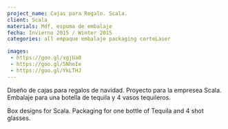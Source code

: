 ```yaml
---
project_name: Cajas para Regalo. Scala.
client: Scala
materials: Mdf, espuma de embalaje
fecha: Invierno 2015 / Winter 2015
categories: all empaque embalaje packaging corteLaser

images:
 - https://goo.gl/xgjUa0
 - https://goo.gl/5NheIe
 - https://goo.gl/YkLTHJ
---
```

Diseño de cajas para regalos de navidad. Proyecto para la empresea Scala. Embalaje para una botella de tequila y 4 vasos tequileros.


Box designs for Scala. Packaging for one bottle of Tequila and 4 shot glasses.
